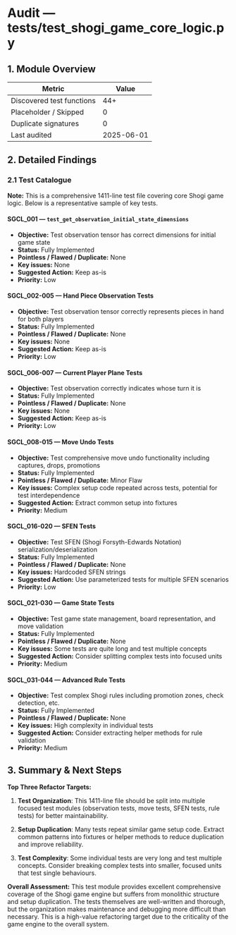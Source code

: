 <!--
⚠️ AUTO-GENERATED BY TestAuditBot — do not edit by hand.
Run `make audit-tests` to refresh.
-->

# Audit — tests/test_shogi_game_core_logic.py

## 1. Module Overview
| Metric | Value |
| ------ | ----- |
| Discovered test functions | 44+ |
| Placeholder / Skipped | 0 |
| Duplicate signatures | 0 |
| Last audited | 2025-06-01 |

## 2. Detailed Findings
### 2.1 Test Catalogue

**Note:** This is a comprehensive 1411-line test file covering core Shogi game logic. Below is a representative sample of key tests.

#### SGCL_001 — `test_get_observation_initial_state_dimensions`
* **Objective:** Test observation tensor has correct dimensions for initial game state
* **Status:** Fully Implemented
* **Pointless / Flawed / Duplicate:** None
* **Key issues:** None
* **Suggested Action:** Keep as-is
* **Priority:** Low

#### SGCL_002-005 — Hand Piece Observation Tests
* **Objective:** Test observation tensor correctly represents pieces in hand for both players
* **Status:** Fully Implemented
* **Pointless / Flawed / Duplicate:** None
* **Key issues:** None
* **Suggested Action:** Keep as-is
* **Priority:** Low

#### SGCL_006-007 — Current Player Plane Tests
* **Objective:** Test observation correctly indicates whose turn it is
* **Status:** Fully Implemented
* **Pointless / Flawed / Duplicate:** None
* **Key issues:** None
* **Suggested Action:** Keep as-is
* **Priority:** Low

#### SGCL_008-015 — Move Undo Tests
* **Objective:** Test comprehensive move undo functionality including captures, drops, promotions
* **Status:** Fully Implemented
* **Pointless / Flawed / Duplicate:** Minor Flaw
* **Key issues:** Complex setup code repeated across tests, potential for test interdependence
* **Suggested Action:** Extract common setup into fixtures
* **Priority:** Medium

#### SGCL_016-020 — SFEN Tests
* **Objective:** Test SFEN (Shogi Forsyth-Edwards Notation) serialization/deserialization
* **Status:** Fully Implemented
* **Pointless / Flawed / Duplicate:** None
* **Key issues:** Hardcoded SFEN strings
* **Suggested Action:** Use parameterized tests for multiple SFEN scenarios
* **Priority:** Low

#### SGCL_021-030 — Game State Tests
* **Objective:** Test game state management, board representation, and move validation
* **Status:** Fully Implemented
* **Pointless / Flawed / Duplicate:** None
* **Key issues:** Some tests are quite long and test multiple concepts
* **Suggested Action:** Consider splitting complex tests into focused units
* **Priority:** Medium

#### SGCL_031-044 — Advanced Rule Tests
* **Objective:** Test complex Shogi rules including promotion zones, check detection, etc.
* **Status:** Fully Implemented
* **Pointless / Flawed / Duplicate:** None
* **Key issues:** High complexity in individual tests
* **Suggested Action:** Consider extracting helper methods for rule validation
* **Priority:** Medium

## 3. Summary & Next Steps

**Top Three Refactor Targets:**

1. **Test Organization**: This 1411-line file should be split into multiple focused test modules (observation tests, move tests, SFEN tests, rule tests) for better maintainability.

2. **Setup Duplication**: Many tests repeat similar game setup code. Extract common patterns into fixtures or helper methods to reduce duplication and improve reliability.

3. **Test Complexity**: Some individual tests are very long and test multiple concepts. Consider breaking complex tests into smaller, focused units that test single behaviours.

**Overall Assessment:** This test module provides excellent comprehensive coverage of the Shogi game engine but suffers from monolithic structure and setup duplication. The tests themselves are well-written and thorough, but the organization makes maintenance and debugging more difficult than necessary. This is a high-value refactoring target due to the criticality of the game engine to the overall system.

